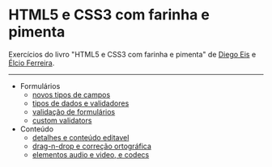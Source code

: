 # HTML5 e CSS3 com farinha e pimenta
Exercícios do livro "HTML5 e CSS3 com farinha e pimenta" de [Diego Eis](https://github.com/diegoeis) e [Élcio Ferreira](https://github.com/elcio).

---

- Formulários
    - [novos tipos de campos](https://github.com/codigocafe/html5_e_css3-com_farinha_e_pimenta/blob/master/docs/novos-tipos-de-campos.md)
    - [tipos de dados e validadores](https://github.com/codigocafe/html5_e_css3-com_farinha_e_pimenta/blob/master/docs/tipos-de-dados-e-validadores.md)
    - [validação de formulários](https://github.com/codigocafe/html5_e_css3-com_farinha_e_pimenta/blob/master/docs/validacao-de-formulario.md)
    - [custom validators](https://github.com/codigocafe/html5_e_css3-com_farinha_e_pimenta/blob/master/docs/custom-validators.md)
- Conteúdo
    - [detalhes e conteúdo editavel](https://github.com/codigocafe/html5_e_css3-com_farinha_e_pimenta/blob/master/docs/detalhes-e-conteudo-editavel.md)
    - [drag-n-drop e correção ortográfica](https://github.com/codigocafe/html5_e_css3-com_farinha_e_pimenta/blob/master/docs/drag-n-drop-e-correcao-ortografica.md)
    - [elementos audio e video, e codecs](https://github.com/codigocafe/html5_e_css3-com_farinha_e_pimenta/blob/master/docs/elementos-audio-e-videos-codecs.md)